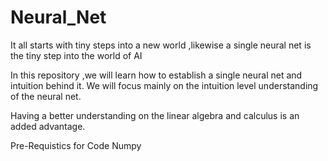 # Neural_Net
It all starts with tiny steps into a new world ,likewise a single neural net is the tiny step into the world of AI

In this repository ,we will learn how to establish a single neural net and intuition behind it.
We will focus mainly on the intuition level understanding of the neural net.

Having a better understanding on the linear algebra and calculus is an added advantage.


Pre-Requistics for Code
Numpy


